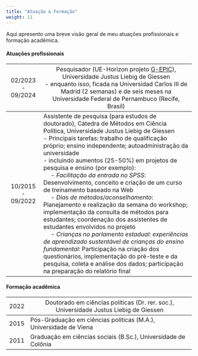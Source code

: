 ```yaml
---
title: "Atuação & Formação"
weight: 11
---
```


Aqui apresento uma breve visão geral de meu atuações profissionais e formação acadêmica. 

#### Atuações profissionais

| <span style="font-weight:normal">02/2023 - 09/2024 </span>  |<span style="font-weight:normal">Pesquisador (UE-Horizon projeto [G-EPIC](https://g-epic.eu)), Universidade Justus Liebig de Giessen<br> - enquanto isso, ficada na Universidad Carlos III de Madrid (2 semanas) e de seis meses na Universidade Federal de Pernambuco (Recife, Brasil)</span>   | 
|:-----:|---------------------------------|
| 10/2015 - 09/2022 | Assistente de pesquisa (para estudos de doutorado), Cátedra de Métodos em Ciência Política, Universidade Justus Liebig de Giessen <br> - Principais tarefas: trabalho de qualificação próprio; ensino independente; autoadministração da universidade <br> - incluindo aumentos (25-50%) em projetos de pesquisa e ensino (por exemplo): <br>&emsp; - *Facilitação da entrada no SPSS*: Desenvolvimento, conceito e criação de um curso de treinamento baseado na Web<br>&emsp; - *Dias de métodos/aconselhamento*: Planejamento e realização da semana do workshop; implementação da consulta de métodos para estudantes; coordenação dos assistentes de estudantes envolvidos no projeto<br>&emsp;  - *Crianças no parlamento estadual: experiências de aprendizado sustentável de crianças do ensino fundamental*: Participação na criação dos questionários, implementação do pré-teste e da pesquisa, coleta e análise dos dados; participação na preparação do relatório final | 

#### Formação acadêmica
| <span style="font-weight:normal">2022</span>  |<span style="font-weight:normal">Doutorado em ciências políticas (Dr. rer. soc.), Universidade Justus Liebig de Giessen</span>   | 
|:---:|---------------------------------|
| 2015 | Pós-Graduação em ciências políticas (M.A.), Universidade de Viena|
| 2011 | Graduação em ciências sociais (B.Sc.), Universidade de Colônia |
